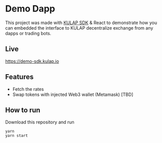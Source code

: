 # Demo Dapp

This project was made with [KULAP SDK](https://github.com/kulapio/kulap-sdk) & React to demonstrate how you can embedded the interface to KULAP decentralize exchange from any dapps or trading bots.

## Live 

https://demo-sdk.kulap.io

## Features

* Fetch the rates
* Swap tokens with injected Web3 wallet (Metamask) [TBD]

## How to run

Download this repository and run

```
yarn 
yarn start
```
